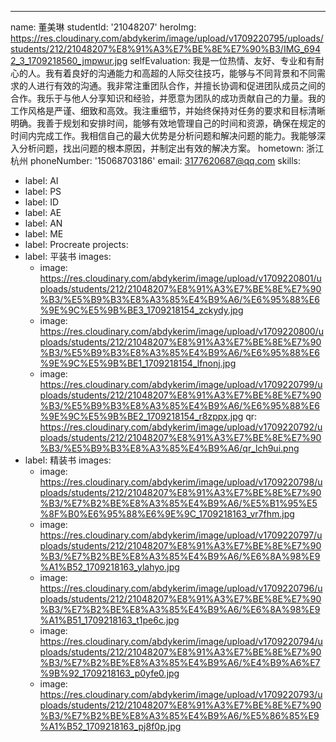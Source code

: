 ---
name: 董美琳
studentId: '21048207'
heroImg: https://res.cloudinary.com/abdykerim/image/upload/v1709220795/uploads/students/212/21048207%E8%91%A3%E7%BE%8E%E7%90%B3/IMG_6942_3_1709218560_jmpwur.jpg
selfEvaluation: 我是一位热情、友好、专业和有耐心的人。我有着良好的沟通能力和高超的人际交往技巧，能够与不同背景和不同需求的人进行有效的沟通。我非常注重团队合作，并擅长协调和促进团队成员之间的合作。我乐于与他人分享知识和经验，并愿意为团队的成功贡献自己的力量。我的工作风格是严谨、细致和高效。我注重细节，并始终保持对任务的要求和目标清晰明确。我善于规划和安排时间，能够有效地管理自己的时间和资源，确保在规定的时间内完成工作。我相信自己的最大优势是分析问题和解决问题的能力。我能够深入分析问题，找出问题的根本原因，并制定出有效的解决方案。
hometown: 浙江杭州
phoneNumber: '15068703186'
email: 3177620687@qq.com
skills:
  - label: AI
  - label: PS
  - label: ID
  - label: AE
  - label: AN
  - label: ME
  - label: Procreate
projects:
  - label: 平装书
    images:
      - image: https://res.cloudinary.com/abdykerim/image/upload/v1709220801/uploads/students/212/21048207%E8%91%A3%E7%BE%8E%E7%90%B3/%E5%B9%B3%E8%A3%85%E4%B9%A6/%E6%95%88%E6%9E%9C%E5%9B%BE3_1709218154_zckydy.jpg
      - image: https://res.cloudinary.com/abdykerim/image/upload/v1709220800/uploads/students/212/21048207%E8%91%A3%E7%BE%8E%E7%90%B3/%E5%B9%B3%E8%A3%85%E4%B9%A6/%E6%95%88%E6%9E%9C%E5%9B%BE1_1709218154_lfnonj.jpg
      - image: https://res.cloudinary.com/abdykerim/image/upload/v1709220799/uploads/students/212/21048207%E8%91%A3%E7%BE%8E%E7%90%B3/%E5%B9%B3%E8%A3%85%E4%B9%A6/%E6%95%88%E6%9E%9C%E5%9B%BE2_1709218154_r8zppx.jpg
    qr: https://res.cloudinary.com/abdykerim/image/upload/v1709220792/uploads/students/212/21048207%E8%91%A3%E7%BE%8E%E7%90%B3/%E5%B9%B3%E8%A3%85%E4%B9%A6/qr_lch9ui.png
  - label: 精装书
    images:
      - image: https://res.cloudinary.com/abdykerim/image/upload/v1709220798/uploads/students/212/21048207%E8%91%A3%E7%BE%8E%E7%90%B3/%E7%B2%BE%E8%A3%85%E4%B9%A6/%E5%B1%95%E5%8F%B0%E6%95%88%E6%9E%9C_1709218163_vr7fhm.jpg
      - image: https://res.cloudinary.com/abdykerim/image/upload/v1709220797/uploads/students/212/21048207%E8%91%A3%E7%BE%8E%E7%90%B3/%E7%B2%BE%E8%A3%85%E4%B9%A6/%E6%8A%98%E9%A1%B52_1709218163_ylahyo.jpg
      - image: https://res.cloudinary.com/abdykerim/image/upload/v1709220796/uploads/students/212/21048207%E8%91%A3%E7%BE%8E%E7%90%B3/%E7%B2%BE%E8%A3%85%E4%B9%A6/%E6%8A%98%E9%A1%B51_1709218163_t1pe6c.jpg
      - image: https://res.cloudinary.com/abdykerim/image/upload/v1709220794/uploads/students/212/21048207%E8%91%A3%E7%BE%8E%E7%90%B3/%E7%B2%BE%E8%A3%85%E4%B9%A6/%E4%B9%A6%E7%9B%92_1709218163_p0yfe0.jpg
      - image: https://res.cloudinary.com/abdykerim/image/upload/v1709220793/uploads/students/212/21048207%E8%91%A3%E7%BE%8E%E7%90%B3/%E7%B2%BE%E8%A3%85%E4%B9%A6/%E5%86%85%E9%A1%B52_1709218163_pj8f0p.jpg
